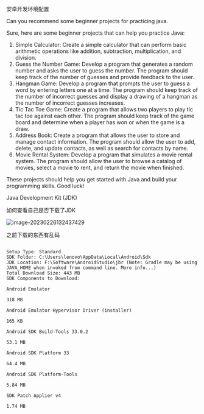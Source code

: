 安卓开发环境配置



Can you recommend some beginner projects for practicing java.

Sure, here are some beginner projects that can help you practice Java:

1. Simple Calculator: Create a simple calculator that can perform basic arithmetic operations like addition, subtraction, multiplication, and division.
2. Guess the Number Game: Develop a program that generates a random number and asks the user to guess the number. The program should keep track of the number of guesses and provide feedback to the user.
3. Hangman Game: Develop a program that prompts the user to guess a word by entering letters one at a time. The program should keep track of the number of incorrect guesses and display a drawing of a hangman as the number of incorrect guesses increases.
4. Tic Tac Toe Game: Create a program that allows two players to play tic tac toe against each other. The program should keep track of the game board and determine when a player has won or when the game is a draw.
5. Address Book: Create a program that allows the user to store and manage contact information. The program should allow the user to add, delete, and update contacts, as well as search for contacts by name.
6. Movie Rental System: Develop a program that simulates a movie rental system. The program should allow the user to browse a catalog of movies, select a movie to rent, and return the movie when finished.

These projects should help you get started with Java and build your programming skills. Good luck!





Java Development Kit (JDK)

如何查看自己是否下载了JDK

![image-20230226132437429](C:\Users\lenovo\AppData\Roaming\Typora\typora-user-images\image-20230226132437429.png)

之前下载的东西有乱码

```

Setup Type: Standard
SDK Folder: C:\Users\lenovo\AppData\Local\Android\Sdk
JDK Location: F:\Software\AndroidStudio\jbr (Note: Gradle may be using JAVA_HOME when invoked from command line. More info...)
Total Download Size: 443 MB
SDK Components to Download: 

Android Emulator
  
318 MB

Android Emulator Hypervisor Driver (installer)
  
165 KB

Android SDK Build-Tools 33.0.2
  
53.1 MB

Android SDK Platform 33
  
64.4 MB

Android SDK Platform-Tools
  
5.84 MB

SDK Patch Applier v4
  
1.74 MB
```



